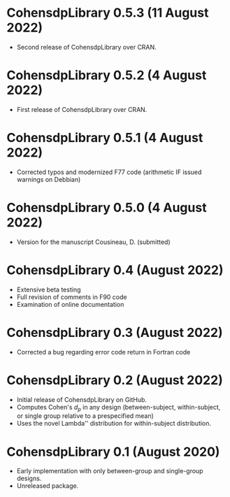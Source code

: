 # CohensdpLibrary 0.5.3 (11 August 2022)

* Second release of CohensdpLibrary over CRAN.

# CohensdpLibrary 0.5.2 (4 August 2022)

* First release of CohensdpLibrary over CRAN.

# CohensdpLibrary 0.5.1 (4 August 2022)

* Corrected typos and modernized F77 code (arithmetic IF issued warnings on Debbian)

# CohensdpLibrary 0.5.0 (4 August 2022)

* Version for the manuscript Cousineau, D. (submitted)

# CohensdpLibrary 0.4 (August 2022)

* Extensive beta testing
* Full revision of comments in F90 code
* Examination of online documentation

# CohensdpLibrary 0.3 (August 2022)

* Corrected a bug regarding error code return in Fortran code

# CohensdpLibrary 0.2 (August 2022)

* Initial release of CohensdpLibrary on GitHub.
* Computes Cohen's $d_p$ in any design (between-subject, within-subject, or single group relative to a prespecified mean)
* Uses the novel Lambda'' distribution for within-subject distribution.

# CohensdpLibrary 0.1 (August 2020)

* Early implementation with only between-group and single-group designs.
* Unreleased package.
